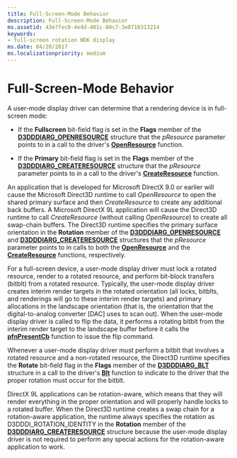 ```yaml
---
title: Full-Screen-Mode Behavior
description: Full-Screen-Mode Behavior
ms.assetid: 43e7fec0-4e4d-401c-80c7-3e0710313214
keywords:
- full-screen rotation WDK display
ms.date: 04/20/2017
ms.localizationpriority: medium
---
```


# Full-Screen-Mode Behavior


A user-mode display driver can determine that a rendering device is in full-screen mode:

-   If the **Fullscreen** bit-field flag is set in the **Flags** member of the [**D3DDDIARG\_OPENRESOURCE**](https://msdn.microsoft.com/library/windows/hardware/ff543232) structure that the *pResource* parameter points to in a call to the driver's [**OpenResource**](https://msdn.microsoft.com/library/windows/hardware/ff568611) function.

-   If the **Primary** bit-field flag is set in the **Flags** member of the [**D3DDDIARG\_CREATERESOURCE**](https://msdn.microsoft.com/library/windows/hardware/ff542963) structure that the *pResource* parameter points to in a call to the driver's [**CreateResource**](https://msdn.microsoft.com/library/windows/hardware/ff540688) function.

An application that is developed for Microsoft DirectX 9.0 or earlier will cause the Microsoft Direct3D runtime to call *OpenResource* to open the shared primary surface and then *CreateResource* to create any additional back buffers. A Microsoft DirectX 9L application will cause the Direct3D runtime to call *CreateResource* (without calling *OpenResource*) to create all swap-chain buffers. The Direct3D runtime specifies the primary surface orientation in the **Rotation** member of the [**D3DDDIARG\_OPENRESOURCE**](https://msdn.microsoft.com/library/windows/hardware/ff543232) and [**D3DDDIARG\_CREATERESOURCE**](https://msdn.microsoft.com/library/windows/hardware/ff542963) structures that the *pResource* parameter points to in calls to both the [**OpenResource**](https://msdn.microsoft.com/library/windows/hardware/ff568611) and the [**CreateResource**](https://msdn.microsoft.com/library/windows/hardware/ff540688) functions, respectively.

For a full-screen device, a user-mode display driver must lock a rotated resource, render to a rotated resource, and perform bit-block transfers (bitblt) from a rotated resource. Typically, the user-mode display driver creates interim render targets in the rotated orientation (all locks, bitblts, and renderings will go to these interim render targets) and primary allocations in the landscape orientation (that is, the orientation that the digital-to-analog converter \[DAC\] uses to scan out). When the user-mode display driver is called to flip the data, it performs a rotating bitblt from the interim render target to the landscape buffer before it calls the [**pfnPresentCb**](https://msdn.microsoft.com/library/windows/hardware/ff568916) function to issue the flip command.

Whenever a user-mode display driver must perform a bitblt that involves a rotated resource and a non-rotated resource, the Direct3D runtime specifies the **Rotate** bit-field flag in the **Flags** member of the [**D3DDDIARG\_BLT**](https://msdn.microsoft.com/library/windows/hardware/ff542884) structure in a call to the driver's [**Blt**](https://msdn.microsoft.com/library/windows/hardware/ff538251) function to indicate to the driver that the proper rotation must occur for the bitblt.

DirectX 9L applications can be rotation-aware, which means that they will render everything in the proper orientation and will properly handle locks to a rotated buffer. When the Direct3D runtime creates a swap chain for a rotation-aware application, the runtime always specifies the rotation as D3DDDI\_ROTATION\_IDENTITY in the **Rotation** member of the [**D3DDDIARG\_CREATERESOURCE**](https://msdn.microsoft.com/library/windows/hardware/ff542963) structure because the user-mode display driver is not required to perform any special actions for the rotation-aware application to work.

 

 





